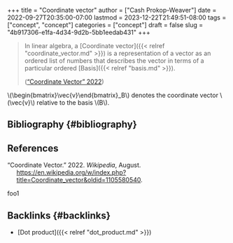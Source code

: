 +++
title = "Coordinate vector"
author = ["Cash Prokop-Weaver"]
date = 2022-09-27T20:35:00-07:00
lastmod = 2023-12-22T21:49:51-08:00
tags = ["concept", "concept"]
categories = ["concept"]
draft = false
slug = "4b917306-e1fa-4d34-9d2b-5bb1eedab431"
+++

> In linear algebra, a [Coordinate vector]({{< relref "coordinate_vector.md" >}}) is a representation of a vector as an ordered list of numbers that describes the vector in terms of a particular ordered [Basis]({{< relref "basis.md" >}}).
>
> (<a href="#citeproc_bib_item_1">“Coordinate Vector” 2022</a>)

\\(\begin{bmatrix}\vec{v}\end{bmatrix}\_B\\) denotes the coordinate vector \\(\vec{v}\\) relative to the basis \\(B\\).


## Bibliography {#bibliography}

## References

<style>.csl-entry{text-indent: -1.5em; margin-left: 1.5em;}</style><div class="csl-bib-body">
  <div class="csl-entry"><a id="citeproc_bib_item_1"></a>“Coordinate Vector.” 2022. <i>Wikipedia</i>, August. <a href="https://en.wikipedia.org/w/index.php?title=Coordinate_vector&oldid=1105580540">https://en.wikipedia.org/w/index.php?title=Coordinate_vector&#38;oldid=1105580540</a>.</div>
</div>

foo1


## Backlinks {#backlinks}

-   [Dot product]({{< relref "dot_product.md" >}})
